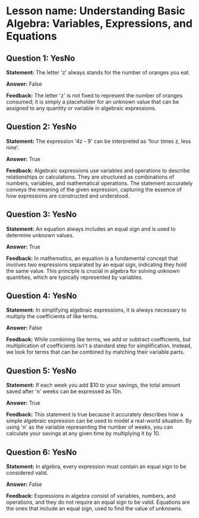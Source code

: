 # Lesson name: Understanding Basic Algebra: Variables, Expressions, and Equations

## Question 1: YesNo

**Statement:** The letter 'z' always stands for the number of oranges you eat.

**Answer:** False

**Feedback:**
The letter 'z' is not fixed to represent the number of oranges consumed; it is simply a placeholder for an unknown value that can be assigned to any quantity or variable in algebraic expressions.


## Question 2: YesNo

**Statement:** The expression '4z - 9' can be interpreted as 'four times z, less nine'.

**Answer:** True

**Feedback:**
Algebraic expressions use variables and operations to describe relationships or calculations. They are structured as combinations of numbers, variables, and mathematical operations. The statement accurately conveys the meaning of the given expression, capturing the essence of how expressions are constructed and understood.


## Question 3: YesNo

**Statement:** An equation always includes an equal sign and is used to determine unknown values.

**Answer:** True

**Feedback:**
In mathematics, an equation is a fundamental concept that involves two expressions separated by an equal sign, indicating they hold the same value. This principle is crucial in algebra for solving unknown quantities, which are typically represented by variables.


## Question 4: YesNo

**Statement:** In simplifying algebraic expressions, it is always necessary to multiply the coefficients of like terms.

**Answer:** False

**Feedback:**
While combining like terms, we add or subtract coefficients, but multiplication of coefficients isn't a standard step for simplification. Instead, we look for terms that can be combined by matching their variable parts.


## Question 5: YesNo

**Statement:** If each week you add $10 to your savings, the total amount saved after 'n' weeks can be expressed as 10n.

**Answer:** True

**Feedback:**
This statement is true because it accurately describes how a simple algebraic expression can be used to model a real-world situation. By using 'n' as the variable representing the number of weeks, you can calculate your savings at any given time by multiplying it by 10.


## Question 6: YesNo

**Statement:** In algebra, every expression must contain an equal sign to be considered valid.

**Answer:** False

**Feedback:**
Expressions in algebra consist of variables, numbers, and operations, and they do not require an equal sign to be valid. Equations are the ones that include an equal sign, used to find the value of unknowns.

